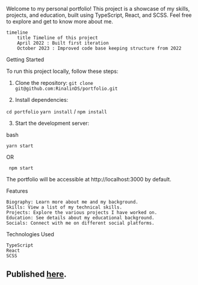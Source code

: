 Welcome to my personal portfolio! This project is a showcase of my skills, projects, and education, built using TypeScript, React, and SCSS. Feel free to explore and get to know more about me.


```mermaid
timeline
    title Timeline of this project
    April 2022 : Built first iteration
    October 2023 : Improved code base keeping structure from 2022

```

Getting Started

To run this project locally, follow these steps:
1. Clone the repository:
`git clone git@github.com:RinalinDS/portfolio.git`

2. Install dependencies:

`cd portfolio`
`yarn install` / `npm install`

3. Start the development server:

bash

    yarn start 

OR

     npm start

The portfolio will be accessible at http://localhost:3000 by default.

Features

    Biography: Learn more about me and my background.
    Skills: View a list of my technical skills.
    Projects: Explore the various projects I have worked on.
    Education: See details about my educational background.
    Socials: Connect with me on different social platforms.

Technologies Used

    TypeScript
    React
    SCSS


## Published [here](https://rinalinds.github.io/portfolio/).

